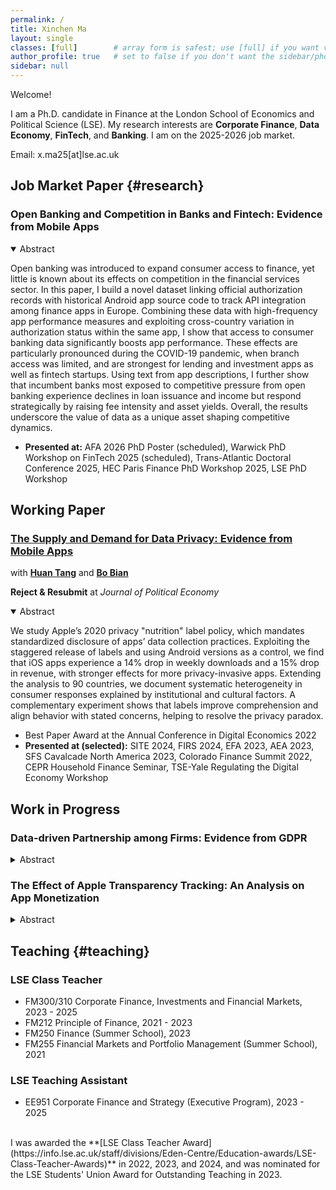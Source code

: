 ```yaml
---
permalink: /
title: Xinchen Ma
layout: single
classes: [full]        # array form is safest; use [full] if you want very wide
author_profile: true   # set to false if you don't want the sidebar/photo
sidebar: null
---
```


Welcome! 
  
I am a Ph.D. candidate in Finance at the London School of Economics and Political Science (LSE). My research interests are **Corporate Finance**, **Data Economy**, **FinTech**, and **Banking**. I am on the 2025-2026 job market. 

Email: x.ma25[at]lse.ac.uk

<!-- My first name, Xinchen, is pronounced “SHEEN-chen”. -->
<!-- [Curriculum Vitae](https://pages.github.com/) -->

## Job Market Paper {#research}

### Open Banking and Competition in Banks and Fintech: Evidence from Mobile Apps

<details class="abstract" open>
  <summary>Abstract</summary>
  <p>Open banking was introduced to expand consumer access to finance, yet little is known about its effects on competition in the financial services sector. In this paper, I build a novel dataset linking official authorization records with historical Android app source code to track API integration among finance apps in Europe. Combining these data with high-frequency app performance measures and exploiting cross-country variation in authorization status within the same app, I show that access to consumer banking data significantly boosts app performance. These effects are particularly pronounced during the COVID-19 pandemic, when branch access was limited, and are strongest for lending and investment apps as well as fintech startups. Using text from app descriptions, I further show that incumbent banks most exposed to competitive pressure from open banking experience declines in loan issuance and income but respond strategically by raising fee intensity and asset yields. Overall, the results underscore the value of data as a unique asset shaping competitive dynamics.</p>
</details>

- **Presented at:** AFA 2026 PhD Poster (scheduled), Warwick PhD Workshop on FinTech 2025 (scheduled), Trans-Atlantic Doctoral Conference 2025, HEC Paris Finance PhD Workshop 2025, LSE PhD Workshop

## Working Paper

### [The Supply and Demand for Data Privacy: Evidence from Mobile Apps](https://papers.ssrn.com/sol3/papers.cfm?abstract_id=3987541)

with **[Huan Tang](https://huan-tang.com/)** and **[Bo Bian](https://www.bo-bian.com/home)**

**Reject & Resubmit** at _Journal of Political Economy_

<details class="abstract" open>
  <summary>Abstract</summary>
  <p>We study Apple’s 2020 privacy "nutrition" label policy, which mandates standardized disclosure of apps’ data collection practices. Exploiting the staggered release of labels and using Android versions as a control, we find that iOS apps experience a 14% drop in weekly downloads and a 15% drop in revenue, with stronger effects for more privacy-invasive apps. Extending the analysis to 90 countries, we document systematic heterogeneity in consumer responses explained by institutional and cultural factors. A complementary experiment shows that labels improve comprehension and align behavior with stated concerns, helping to resolve the privacy paradox.  </p>
</details>

- Best Paper Award at the Annual Conference in Digital Economics 2022 
- **Presented at (selected):** SITE 2024, FIRS 2024, EFA 2023, AEA 2023, SFS Cavalcade North America 2023, Colorado Finance Summit 2022, CEPR Household Finance Seminar, TSE-Yale Regulating the Digital Economy Workshop

## Work in Progress

### Data-driven Partnership among Firms: Evidence from GDPR

<details class="abstract">
  <summary>Abstract</summary>
  <p>This paper studies the formation and capital-market implications of data-driven partnerships between firms. I assemble a news-based dataset of inter-firm, data-driven collaborations to map the landscape of corporate data sharing. I document the determinants of partnership formation, partner-pair characteristics, and associated stock-market reactions. Exploiting the EU’s General Data Protection Regulation (GDPR) as a plausibly exogenous shock in a difference-in-differences design, I show that GDPR-exposed firms form more data-driven partnerships, with the increase concentrated in cross-border deals with non-EU partners. </p>
</details>

### The Effect of Apple Transparency Tracking: An Analysis on App Monetization

<details class="abstract">
  <summary>Abstract</summary>
  <p>This paper studies how data sharing policy affects app developers’ monetization. We exploit Apple’s App Tracking Transparent (ATT), which shifts customers’ default data sharing option in the Apple App Store from opt-in to opt-out, as a natural experiment to study how apps change their business model to make money in the privacy-preserving era. We find that after ATT, apps that are used to track users suffer declines of 28% and 10% in downloads and revenue, respectively. Advertising activities of tracking apps are negatively affected among publishers who display fewer banner, full-screen, playable, video ads and advertisers who advertise less aggressively on social networks. Tracking apps also adopt more third-party SDKs for advertising and monetization than non-tracking apps and are switching to less tracking-reliant attribution SDKs. In the long run, ATT causes price rises in in-app purchases. The above impacts are more pronounced among advertisers. </p>
</details>


## Teaching {#teaching}

### LSE Class Teacher
- FM300/310 Corporate Finance, Investments and Financial Markets, 2023 - 2025
- FM212 Principle of Finance, 2021 - 2023
- FM250 Finance (Summer School), 2023
- FM255 Financial Markets and Portfolio Management (Summer School), 2021

### LSE Teaching Assistant
- EE951 Corporate Finance and Strategy (Executive Program), 2023 - 2025

<br>
I was awarded the **[LSE Class Teacher Award](https://info.lse.ac.uk/staff/divisions/Eden-Centre/Education-awards/LSE-Class-Teacher-Awards)** in 2022, 2023, and 2024, and was nominated for the LSE Students' Union Award for Outstanding Teaching in 2023. 

<br><br><br><br>
